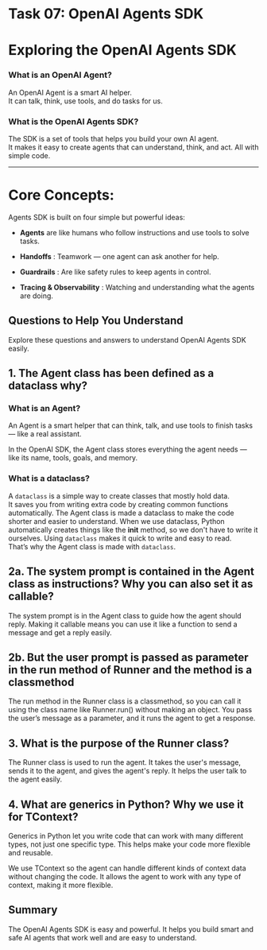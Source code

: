 
# Task 07: OpenAI Agents SDK

# Exploring the OpenAI Agents SDK

### What is an OpenAI Agent?

An OpenAI Agent is a smart AI helper.  
It can talk, think, use tools, and do tasks for us.

### What is the OpenAI Agents SDK?

The SDK is a set of tools that helps you build your own AI agent.  
It makes it easy to create agents that can understand, think, and act. All with simple code.

---

#  Core Concepts:
Agents SDK is built on four simple but powerful ideas:

-  **Agents** are like humans who follow instructions and use tools to solve tasks.

-  **Handoffs** : Teamwork — one agent can ask another for help.

-  **Guardrails** : Are like safety rules to keep agents in control.

-  **Tracing & Observability** :  Watching and understanding what the agents are doing.


##  Questions to Help You Understand

Explore these questions and answers to understand OpenAI Agents SDK easily.


## 1. The Agent class has been defined as a dataclass why?

### What is an Agent?

An Agent is a smart helper that can think, talk, and use tools to finish tasks — like a real assistant.  

In the OpenAI SDK, the Agent class stores everything the agent needs — like its name, tools, goals, and memory.

### What is a dataclass?

A `dataclass` is a simple way to create classes that mostly hold data.  
It saves you from writing extra code by creating common functions automatically.
The Agent class is made a dataclass to make the code shorter and easier to understand. When we use dataclass, 
Python automatically creates things like the __init__ method, so we don't have to write it ourselves. 
Using `dataclass` makes it quick to write and easy to read.  
That’s why the Agent class is made with `dataclass`.

## 2a. The system prompt is contained in the Agent class as instructions? Why you can also set it as callable?

The system prompt is in the Agent class to guide how the agent should reply. Making it callable means you can use it like a function to send a message and get a reply easily.

## 2b. But the user prompt is passed as parameter in the run method of Runner and the method is a classmethod

The run method in the Runner class is a classmethod, so you can call it using the class name like Runner.run() without making an object. You pass the user’s message as a parameter, and it runs the agent to get a response.

## 3. What is the purpose of the Runner class?

The Runner class is used to run the agent. It takes the user's message, sends it to the agent, and gives the agent's reply. It helps the user talk to the agent easily.

## 4. What are generics in Python? Why we use it for TContext?

Generics in Python let you write code that can work with many different types, not just one specific type. This helps make your code more flexible and reusable.

We use  TContext so the agent can handle different kinds of context data without changing the code. It allows the agent to work with any type of context, making it more flexible.

## Summary
The OpenAI Agents SDK is easy and powerful. It helps you build smart and safe AI agents that work well and are easy to understand.

